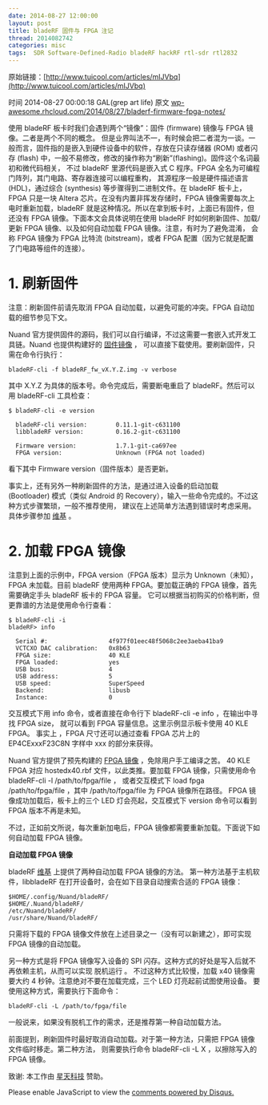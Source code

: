 ```yaml
---
date: 2014-08-27 12:00:00
layout: post
title: bladeRF 固件与 FPGA 注记
thread: 2014082742
categories: misc
tags:  SDR Software-Defined-Radio bladeRF hackRF rtl-sdr rtl2832
---
```


原始链接：[http://www.tuicool.com/articles/mIJVbq](http://www.tuicool.com/articles/mIJVbq)

时间 2014-08-27 00:00:18 GAL(grep art life) 原文  [wp-awesome.rhcloud.com/2014/08/27/bladerf-firmware-fpga-notes/](wp-awesome.rhcloud.com/2014/08/27/bladerf-firmware-fpga-notes/)

使用 bladeRF 板卡时我们会遇到两个“镜像”：固件 (firmware) 镜像与 FPGA 镜像。二者是两个不同的概念。
但是业界叫法不一，有时候会把二者混为一谈。一般而言，固件指的是嵌入到硬件设备中的软件，存放在只读存储器 (ROM) 
或者闪存 (flash) 中，一般不易修改，修改的操作称为“刷新”(flashing)。固件这个名词最初和微代码相关，
不过 bladeRF 里源代码是嵌入式 C 程序。FPGA 全名为可编程门阵列，其门电路、寄存器连接可以编程重构，
其源程序一般是硬件描述语言 (HDL)，通过综合 (synthesis) 等步骤得到二进制文件。在 bladeRF 板卡上，
FPGA 只是一块 Altera 芯片。在没有内置非挥发存储时，FPGA 镜像需要每次上电时重新加载，bladeRF 
就是这种情况。所以在拿到板卡时，上面已有固件，但还没有 FPGA 镜像。下面本文会具体说明在使用 bladeRF 
时如何刷新固件、加载/更新 FPGA 镜像、以及如何自动加载 FPGA 镜像。注意，有时为了避免混淆，
会称 FPGA 镜像为 FPGA 比特流 (bitstream)，或者 FPGA 配置（因为它就是配置了门电路等组件的连接）。

# 1. 刷新固件

注意：刷新固件前请先取消 FPGA 自动加载，以避免可能的冲突。FPGA 自动加载的细节参见下文。

Nuand 官方提供固件的源码，我们可以自行编译，不过这需要一套嵌入式开发工具链。Nuand 也提供构建好的 [固件镜像](http://www.nuand.com/fx3.php) ，
可以直接下载使用。要刷新固件，只需在命令行执行：

    bladeRF-cli -f bladeRF_fw_vX.Y.Z.img -v verbose

其中 X.Y.Z 为具体的版本号。命令完成后，需要断电重启了 bladeRF。然后可以用 bladeRF-cli 工具检查：

    $ bladeRF-cli -e version
    
      bladeRF-cli version:        0.11.1-git-c631100
      libbladeRF version:         0.16.2-git-c631100
    
      Firmware version:           1.7.1-git-ca697ee
      FPGA version:               Unknown (FPGA not loaded)

看下其中 Firmware version（固件版本）是否更新。

事实上，还有另外一种刷新固件的方法，是通过进入设备的启动加载 (Bootloader) 
模式（类似 Android 的 Recovery），输入一些命令完成的。不过这种方式步骤繁琐，一般不推荐使用，
建议在上述简单方法遇到错误时考虑采用。具体步骤参加 [维基](https://github.com/Nuand/bladeRF/wiki/Upgrading-bladeRF-firmware) 。

# 2. 加载 FPGA 镜像

注意到上面的示例中，FPGA version（FPGA 版本）显示为 Unknown（未知），
FPGA 未加载。目前 bladeRF 使用两种 FPGA。要加载正确的 FPGA 镜像，首先需要确定手头 bladeRF 板卡的 FPGA 容量。
它可以根据当初购买的价格判断，但更靠谱的方法是使用命令行查看：

    $ bladeRF-cli -i
    bladeRF> info
    
      Serial #:                 4f977f01eec48f5068c2ee3aeba41ba9
      VCTCXO DAC calibration:   0x8b63
      FPGA size:                40 KLE
      FPGA loaded:              yes
      USB bus:                  4
      USB address:              5
      USB speed:                SuperSpeed
      Backend:                  libusb
      Instance:                 0

交互模式下用 info 命令，或者直接在命令行下 bladeRF-cli -e info ，在输出中寻找 FPGA size，
就可以看到 FPGA 容量信息。这里示例显示板卡使用 40 KLE FPGA。 事实上 ，FPGA 尺寸还可以通过查看 
FPGA 芯片上的 EP4CExxxF23C8N 字样中 xxx 的部分来获得。

Nuand 官方提供了预先构建的 [FPGA 镜像](http://www.nuand.com/fpga.php) ，免除用户手工编译之苦。
40 KLE FPGA 对应 hostedx40.rbf 文件，以此类推。要加载 FPGA 镜像，只需使用命令 bladeRF-cli -l /path/to/fpga/file ，
或者交互模式下 load fpga /path/to/fpga/file ，其中 /path/to/fpga/file 为 FPGA 镜像所在路径。
FPGA 镜像成功加载后，板卡上的三个 LED 灯会亮起，交互模式下 version 命令可以看到 FPGA 版本不再是未知。

不过，正如前文所说，每次重新加电后，FPGA 镜像都需要重新加载。下面说下如何自动加载 FPGA 镜像。

**自动加载 FPGA 镜像**

bladeRF [维基](https://github.com/Nuand/bladeRF/wiki/Upgrading-bladeRF-firmware) 上提供了两种自动加载 FPGA 镜像的方法。
第一种方法基于主机软件，libbladeRF 在打开设备时，会在如下目录自动搜索合适的 FPGA 镜像：

    $HOME/.config/Nuand/bladeRF/
    $HOME/.Nuand/bladeRF/
    /etc/Nuand/bladeRF/
    /usr/share/Nuand/bladeRF/

只需将下载的 FPGA 镜像文件放在上述目录之一（没有可以新建之），即可实现 FPGA 镜像的自动加载。

另一种方式是将 FPGA 镜像写入设备的 SPI 闪存。这种方式的好处是写入后就不再依赖主机，从而可以实现 脱机运行 。
不过这种方式比较慢，加载 x40 镜像需要大约 4 秒钟。注意绝对不要在加载完成，三个 LED 灯亮起前试图使用设备。
要使用这种方式，需要执行下面命令：

    bladeRF-cli -L /path/to/fpga/file

一般说来，如果没有脱机工作的需求，还是推荐第一种自动加载方法。

前面提到，刷新固件时最好取消自动加载。对于第一种方法，只需把 FPGA 镜像文件临时移走。第二种方法，
则需要执行命令 bladeRF-cli -L X ，以擦除写入的 FPGA 镜像。

致谢: 本工作由 [星天科技](http://startest.cn/) 赞助。 


<div id="disqus_thread"></div>
<script type="text/javascript">
    /* * * CONFIGURATION VARIABLES: EDIT BEFORE PASTING INTO YOUR WEBPAGE * * */
    var disqus_shortname = 'jiaoxianjun'; // required: replace example with your forum shortname

    /* * * DON'T EDIT BELOW THIS LINE * * */
    (function() {
        var dsq = document.createElement('script'); dsq.type = 'text/javascript'; dsq.async = true;
        dsq.src = '//' + disqus_shortname + '.disqus.com/embed.js';
        (document.getElementsByTagName('head')[0] || document.getElementsByTagName('body')[0]).appendChild(dsq);
    })();
</script>
<noscript>Please enable JavaScript to view the <a href="http://disqus.com/?ref_noscript">comments powered by Disqus.</a></noscript>


<script>
  (function(i,s,o,g,r,a,m){i['GoogleAnalyticsObject']=r;i[r]=i[r]||function(){
  (i[r].q=i[r].q||[]).push(arguments)},i[r].l=1*new Date();a=s.createElement(o),
  m=s.getElementsByTagName(o)[0];a.async=1;a.src=g;m.parentNode.insertBefore(a,m)
  })(window,document,'script','//www.google-analytics.com/analytics.js','ga');

  ga('create', 'UA-56112029-1', 'auto');
  ga('send', 'pageview');

</script>
